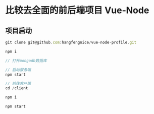 # 比较去全面的前后端项目  Vue-Node

## 项目启动

```javascript
git clone git@github.com:hangfengnice/vue-node-profile.git

npm i

// 打开mongodb数据库

// 启动服务端
npm start

// 前往客户端
cd /client

npm i

npm start

```
